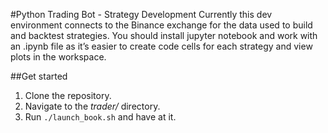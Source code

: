 #Python Trading Bot - Strategy Development
Currently this dev environment connects to the Binance exchange for the data used to build and backtest strategies. You should install jupyter notebook and work with an .ipynb file as it’s easier to create code cells for each strategy and view plots in the workspace.

##Get started
1. Clone the repository.
2. Navigate to the *trader/* directory.
3. Run `./launch_book.sh` and have at it.
